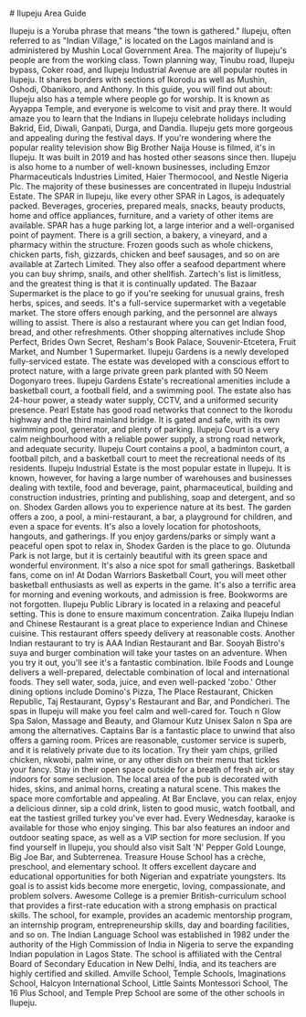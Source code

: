 \# Ilupeju Area Guide

Ilupeju is a Yoruba phrase that means "the town is gathered." Ilupeju, often referred to as "Indian Village," is located on the Lagos mainland and is administered by Mushin Local Government Area. The majority of Ilupeju's people are from the working class. Town planning way, Tinubu road, Ilupeju bypass, Coker road, and Ilupeju Industrial Avenue are all popular routes in Ilupeju. It shares borders with sections of Ikorodu as well as Mushin, Oshodi, Obanikoro, and Anthony. In this guide, you will find out about: Ilupeju also has a temple where people go for worship. It is known as Ayyappa Temple, and everyone is welcome to visit and pray there. It would amaze you to learn that the Indians in Ilupeju celebrate holidays including Bakrid, Eid, Diwali, Ganpati, Durga, and Dandia. Ilupeju gets more gorgeous and appealing during the festival days. If you're wondering where the popular reality television show Big Brother Naija House is filmed, it's in Ilupeju. It was built in 2019 and has hosted other seasons since then. Ilupeju is also home to a number of well\-known businesses, including Emzor Pharmaceuticals Industries Limited, Haier Thermocool, and Nestle Nigeria Plc. The majority of these businesses are concentrated in Ilupeju Industrial Estate. The SPAR in Ilupeju, like every other SPAR in Lagos, is adequately packed. Beverages, groceries, prepared meals, snacks, beauty products, home and office appliances, furniture, and a variety of other items are available. SPAR has a huge parking lot, a large interior and a well\-organised point of payment. There is a grill section, a bakery, a vineyard, and a pharmacy within the structure. Frozen goods such as whole chickens, chicken parts, fish, gizzards, chicken and beef sausages, and so on are available at Zartech Limited. They also offer a seafood department where you can buy shrimp, snails, and other shellfish. Zartech's list is limitless, and the greatest thing is that it is continually updated. The Bazaar Supermarket is the place to go if you're seeking for unusual grains, fresh herbs, spices, and seeds. It's a full\-service supermarket with a vegetable market. The store offers enough parking, and the personnel are always willing to assist. There is also a restaurant where you can get Indian food, bread, and other refreshments. Other shopping alternatives include Shop Perfect, Brides Own Secret, Resham's Book Palace, Souvenir\-Etcetera, Fruit Market, and Number 1 Supermarket. Ilupeju Gardens is a newly developed fully\-serviced estate. The estate was developed with a conscious effort to protect nature, with a large private green park planted with 50 Neem Dogonyaro trees. Ilupeju Gardens Estate's recreational amenities include a basketball court, a football field, and a swimming pool. The estate also has 24\-hour power, a steady water supply, CCTV, and a uniformed security presence. Pearl Estate has good road networks that connect to the Ikorodu highway and the third mainland bridge. It is gated and safe, with its own swimming pool, generator, and plenty of parking. Ilupeju Court is a very calm neighbourhood with a reliable power supply, a strong road network, and adequate security. Ilupeju Court contains a pool, a badminton court, a football pitch, and a basketball court to meet the recreational needs of its residents. Ilupeju Industrial Estate is the most popular estate in Ilupeju. It is known, however, for having a large number of warehouses and businesses dealing with textile, food and beverage, paint, pharmaceutical, building and construction industries, printing and publishing, soap and detergent, and so on. Shodex Garden allows you to experience nature at its best. The garden offers a zoo, a pool, a mini\-restaurant, a bar, a playground for children, and even a space for events. It's also a lovely location for photoshoots, hangouts, and gatherings. If you enjoy gardens/parks or simply want a peaceful open spot to relax in, Shodex Garden is the place to go. Olutunda Park is not large, but it is certainly beautiful with its green space and wonderful environment. It's also a nice spot for small gatherings. Basketball fans, come on in! At Dodan Warriors Basketball Court, you will meet other basketball enthusiasts as well as experts in the game. It's also a terrific area for morning and evening workouts, and admission is free. Bookworms are not forgotten. Ilupeju Public Library is located in a relaxing and peaceful setting. This is done to ensure maximum concentration. Zaika Ilupeju Indian and Chinese Restaurant is a great place to experience Indian and Chinese cuisine. This restaurant offers speedy delivery at reasonable costs. Another Indian restaurant to try is AAA Indian Restaurant and Bar. Sooyah Bistro's suya and burger combination will take your tastes on an adventure. When you try it out, you'll see it's a fantastic combination. Ibile Foods and Lounge delivers a well\-prepared, delectable combination of local and international foods. They sell water, soda, juice, and even well\-packed 'zobo.' Other dining options include Domino's Pizza, The Place Restaurant, Chicken Republic, Taj Restaurant, Gypsy's Restaurant and Bar, and Pondicheri. The spas in Ilupeju will make you feel calm and well\-cared for. Touch n Glow Spa Salon, Massage and Beauty, and Glamour Kutz Unisex Salon n Spa are among the alternatives. Captains Bar is a fantastic place to unwind that also offers a gaming room. Prices are reasonable, customer service is superb, and it is relatively private due to its location. Try their yam chips, grilled chicken, nkwobi, palm wine, or any other dish on their menu that tickles your fancy. Stay in their open space outside for a breath of fresh air, or stay indoors for some seclusion. The local area of the pub is decorated with hides, skins, and animal horns, creating a natural scene. This makes the space more comfortable and appealing. At Bar Enclave, you can relax, enjoy a delicious dinner, sip a cold drink, listen to good music, watch football, and eat the tastiest grilled turkey you've ever had. Every Wednesday, karaoke is available for those who enjoy singing. This bar also features an indoor and outdoor seating space, as well as a VIP section for more seclusion. If you find yourself in Ilupeju, you should also visit Salt 'N' Pepper Gold Lounge, Big Joe Bar, and Subterrenea. Treasure House School has a crèche, preschool, and elementary school. It offers excellent daycare and educational opportunities for both Nigerian and expatriate youngsters. Its goal is to assist kids become more energetic, loving, compassionate, and problem solvers. Awesome College is a premier British\-curriculum school that provides a first\-rate education with a strong emphasis on practical skills. The school, for example, provides an academic mentorship program, an internship program, entrepreneurship skills, day and boarding facilities, and so on. The Indian Language School was established in 1982 under the authority of the High Commission of India in Nigeria to serve the expanding Indian population in Lagos State. The school is affiliated with the Central Board of Secondary Education in New Delhi, India, and its teachers are highly certified and skilled. Amville School, Temple Schools, Imaginations School, Halcyon International School, Little Saints Montessori School, The 16 Plus School, and Temple Prep School are some of the other schools in Ilupeju.